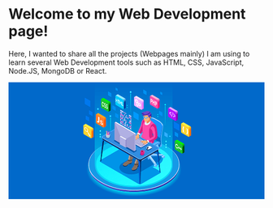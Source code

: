 # Welcome to my Web Development page! 

Here, I wanted to share all the projects (Webpages mainly) I am using to learn several Web Development tools such as HTML, CSS, JavaScript, Node.JS, MongoDB or React.

[![WevDevelopment](https://raw.githubusercontent.com/javierortizmi/WebDevelopment/main/media/web_development.png)]()